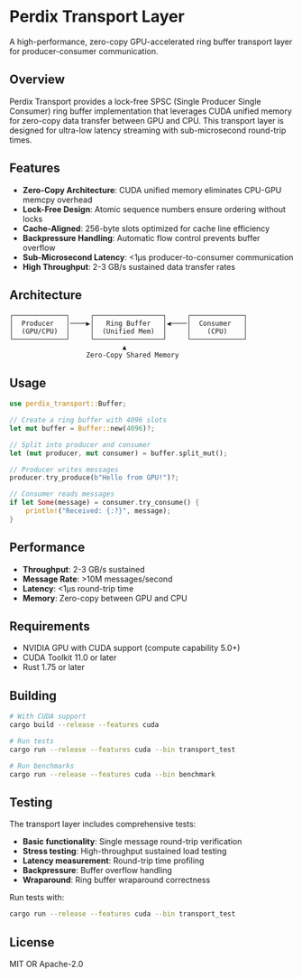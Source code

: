 # Perdix Transport Layer

A high-performance, zero-copy GPU-accelerated ring buffer transport layer for producer-consumer communication.

## Overview

Perdix Transport provides a lock-free SPSC (Single Producer Single Consumer) ring buffer implementation that leverages CUDA unified memory for zero-copy data transfer between GPU and CPU. This transport layer is designed for ultra-low latency streaming with sub-microsecond round-trip times.

## Features

- **Zero-Copy Architecture**: CUDA unified memory eliminates CPU-GPU memcpy overhead
- **Lock-Free Design**: Atomic sequence numbers ensure ordering without locks
- **Cache-Aligned**: 256-byte slots optimized for cache line efficiency
- **Backpressure Handling**: Automatic flow control prevents buffer overflow
- **Sub-Microsecond Latency**: <1μs producer-to-consumer communication
- **High Throughput**: 2-3 GB/s sustained data transfer rates

## Architecture

```
┌─────────────┐     ┌─────────────────┐     ┌─────────────┐
│  Producer   │────▶│   Ring Buffer   │◀────│  Consumer   │
│  (GPU/CPU)  │     │  (Unified Mem)  │     │    (CPU)    │
└─────────────┘     └─────────────────┘     └─────────────┘
                            ▲
                   Zero-Copy Shared Memory
```

## Usage

```rust
use perdix_transport::Buffer;

// Create a ring buffer with 4096 slots
let mut buffer = Buffer::new(4096)?;

// Split into producer and consumer
let (mut producer, mut consumer) = buffer.split_mut();

// Producer writes messages
producer.try_produce(b"Hello from GPU!")?;

// Consumer reads messages
if let Some(message) = consumer.try_consume() {
    println!("Received: {:?}", message);
}
```

## Performance

- **Throughput**: 2-3 GB/s sustained
- **Message Rate**: >10M messages/second
- **Latency**: <1μs round-trip time
- **Memory**: Zero-copy between GPU and CPU

## Requirements

- NVIDIA GPU with CUDA support (compute capability 5.0+)
- CUDA Toolkit 11.0 or later
- Rust 1.75 or later

## Building

```bash
# With CUDA support
cargo build --release --features cuda

# Run tests
cargo run --release --features cuda --bin transport_test

# Run benchmarks
cargo run --release --features cuda --bin benchmark
```

## Testing

The transport layer includes comprehensive tests:

- **Basic functionality**: Single message round-trip verification
- **Stress testing**: High-throughput sustained load testing
- **Latency measurement**: Round-trip time profiling
- **Backpressure**: Buffer overflow handling
- **Wraparound**: Ring buffer wraparound correctness

Run tests with:
```bash
cargo run --release --features cuda --bin transport_test
```

## License

MIT OR Apache-2.0